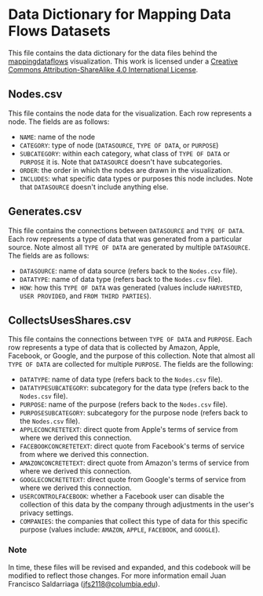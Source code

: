 # Data Dictionary for Mapping Data Flows Datasets

This file contains the data dictionary for the data files behind the [mappingdataflows](https://mappingdataflows.com/) visualization. This work is licensed under a [Creative Commons Attribution-ShareAlike 4.0 International License](http://creativecommons.org/licenses/by-sa/4.0/).

## Nodes.csv

This file contains the node data for the visualization. Each row represents a node. The fields are as follows:

* `NAME`: name of the node
* `CATEGORY`: type of node (`DATASOURCE`, `TYPE OF DATA`, or `PURPOSE`)
* `SUBCATEGORY`: within each category, what class of `TYPE OF DATA` or `PURPOSE` it is. Note that `DATASOURCE` doesn't have subcategories.
* `ORDER`: the order in which the nodes are drawn in the visualization.
* `INCLUDES`: what specific data types or purposes this node includes. Note that `DATASOURCE` doesn't include anything else.

## Generates.csv

This file contains the connections between `DATASOURCE` and `TYPE OF DATA`. Each row represents a type of data that was generated from a particular source. Note almost all `TYPE OF DATA` are generated by multiple `DATASOURCE`. The fields are as follows:

* `DATASOURCE`: name of data source (refers back to the `Nodes.csv` file).
* `DATATYPE`: name of data type (refers back to the `Nodes.csv` file).
* `HOW`: how this `TYPE OF DATA` was generated (values include `HARVESTED`, `USER PROVIDED`, and `FROM THIRD PARTIES`).

## CollectsUsesShares.csv

This file contains the connections between `TYPE OF DATA` and `PURPOSE`. Each row represents a type of data that is collected by Amazon, Apple, Facebook, or Google, and the purpose of this collection. Note that almost all `TYPE OF DATA` are collected for multiple `PURPOSE`. The fields are the following:

* `DATATYPE`: name of data type (refers back to the `Nodes.csv` file).
* `DATATYPESUBCATEGORY`: subcategory for the data type (refers back to the `Nodes.csv` file).
* `PURPOSE`: name of the purpose (refers back to the `Nodes.csv` file).
* `PURPOSESUBCATEGORY`: subcategory for the purpose node (refers back to the `Nodes.csv` file).
* `APPLECONCRETETEXT`: direct quote from Apple's terms of service from where we derived this connection.
* `FACEBOOKCONCRETETEXT`: direct quote from Facebook's terms of service from where we derived this connection.
* `AMAZONCONCRETETEXT`: direct quote from Amazon's terms of service from where we derived this connection.
* `GOOGLECONCRETETEXT`: direct quote from Google's terms of service from where we derived this connection.
* `USERCONTROLFACEBOOK`: whether a Facebook user can disable the collection of this data by the company through adjustments in the user's privacy settings.
* `COMPANIES`: the companies that collect this type of data for this specific purpose (values include: `AMAZON`, `APPLE`, `FACEBOOK`, and `GOOGLE`).

### Note

In time, these files will be revised and expanded, and this codebook will be modified to reflect those changes. For more information email Juan Francisco Saldarriaga (jfs2118@columbia.edu).

